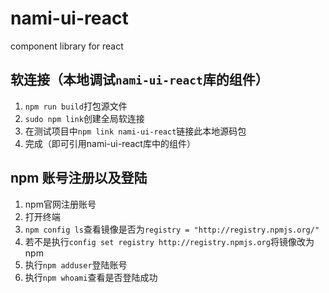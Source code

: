 # nami-ui-react

component library for react

## 软连接（本地调试`nami-ui-react`库的组件）

1. `npm run build`打包源文件
2. `sudo npm link`创建全局软连接
3. 在测试项目中`npm link nami-ui-react`链接此本地源码包
4. 完成（即可引用nami-ui-react库中的组件）

## npm 账号注册以及登陆

1. npm官网注册账号
2. 打开终端
3. `npm config ls`查看镜像是否为`registry = "http://registry.npmjs.org/"`
4. 若不是执行`config set registry http://registry.npmjs.org`将镜像改为npm
5. 执行`npm adduser`登陆账号
6. 执行`npm whoami`查看是否登陆成功
